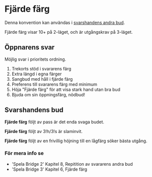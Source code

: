 # Fjärde färg

Denna konvention kan användas i [svarshandens andra bud](./../svarshandens-andra-bud.md).

Fjärde färg visar 10+ på 2-läget, och är utgångskrav på 3-läget.

## Öppnarens svar

Möjlig svar i prioritets ordning.

1. Trekorts stöd i svararens färg
2. Extra längd i egna färger
3. Sangbud med håll i fjärde färg
4. Preferens till svararens färg med minimum
5. Höja "Fjärde färg" för att visa stark hand utan bra bud
6. Bjuda om sin öppningsfärg, nödbud!

## Svarshandens bud

**Fjärde färg** följt av pass är det enda svaga budet.

**Fjärde färg** följt av 3!h/3!s är slaminvit.

**Fjärde färg** följt av en frivillig höjning till en lågfärg söker bästa utgång.

### För mera info se

- 'Spela Bridge 2' Kapitel 8, Repitition av svararens andra bud
- 'Spela Bridge 3' Kapitel 6, Fjärde färg
